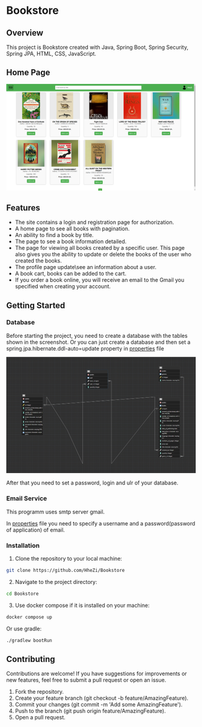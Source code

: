 # Bookstore

## Overview
This project is Bookstore created with Java, Spring Boot, Spring Security, Spring JPA, HTML, CSS, JavaScript.

## Home Page
![alt text](image.png)

## Features
* The site contains a login and registration page for authorization.
* A home page to see all books with pagination.
* An ability to find a book by title. 
* The page to see a book information detailed.
* The page for viewing all books created by a specific user. This page also gives you the ability to update or delete the books of the user who created the books.
* The profile page update\see an information about a user.
* A book cart, books can be added to the cart.
* If you order a book online, you will receive an email to the Gmail you specified when creating your account.

## Getting Started 

### Database 

Before starting the project, you need to create a database with the tables shown in the screenshot. Or you can just create a database and then set a spring.jpa.hibernate.ddl-auto=update property in [properties](src/main/resources/application.properties) file

![alt text](image-1.png)

After that you need to set a password, login and ulr of your database.

### Email Service 

This programm uses smtp server gmail. 

In [properties](src/main/resources/application.properties) file you need to specify a username and a password(password of application) of email.

### Installation

1. Clone the repository to your local machine:

```bash
git clone https://github.com/HheZi/Bookstore
```

2. Navigate to the project directory:

```bash
cd Bookstore
```

3. Use docker compose if it is installed on your machine:

```bash
docker compose up
```

Or use gradle:

```bash
./gradlew bootRun
```

## Contributing

Contributions are welcome! If you have suggestions for improvements or new features, feel free to submit a pull request or open an issue.

1. Fork the repository.
2. Create your feature branch (git checkout -b feature/AmazingFeature).
3. Commit your changes (git commit -m 'Add some AmazingFeature').
4. Push to the branch (git push origin feature/AmazingFeature).
5. Open a pull request.
